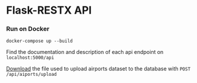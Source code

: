 # Flask-RESTX API

### Run on Docker
```
docker-compose up --build
```
Find the documentation and description of each api endpoint on `localhost:5000/api`

[Download](https://gist.githubusercontent.com/stepan-passnfly/8997fbf25ae87966e8919dc7803716bc/raw/7c07818c8498ae3d587199961233aada88ed743/airports.csv​) the file used to upload airports dataset to the database with `POST /api/aiports/upload`
